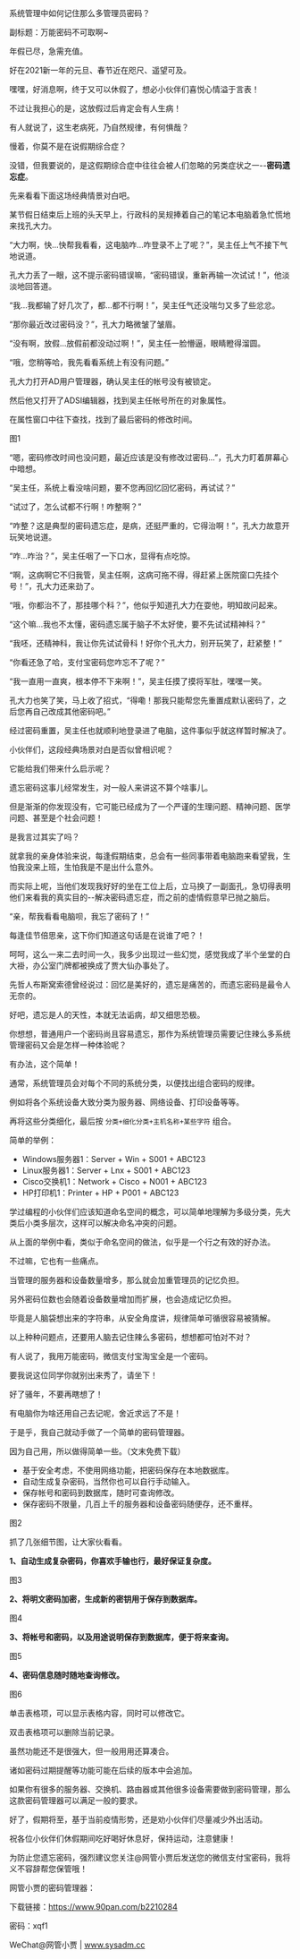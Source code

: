系统管理中如何记住那么多管理员密码？

 副标题：万能密码不可取啊~



年假已尽，急需充值。

好在2021新一年的元旦、春节近在咫尺、遥望可及。

嘿嘿，好消息啊，终于又可以休假了，想必小伙伴们喜悦心情溢于言表！

不过让我担心的是，这放假过后肯定会有人生病！

有人就说了，这生老病死，乃自然规律，有何惧哉？

慢着，你莫不是在说假期综合症？

没错，但我要说的，是这假期综合症中往往会被人们忽略的另类症状之一--**密码遗忘症**。

先来看看下面这场经典情景对白吧。



某节假日结束后上班的头天早上，行政科的吴规捧着自己的笔记本电脑着急忙慌地来找孔大力。

“大力啊，快...快帮我看看，这电脑咋...咋登录不上了呢？”，吴主任上气不接下气地说道。

孔大力丢了一眼，这不提示密码错误嘛，“密码错误，重新再输一次试试！”，他淡淡地回答道。

“我...我都输了好几次了，都...都不行啊！”，吴主任气还没喘匀又多了些忿忿。

“那你最近改过密码没？”，孔大力略微皱了皱眉。

“没有啊，放假...放假前都没动过啊！”，吴主任一脸懵逼，眼睛瞪得溜圆。

“哦，您稍等哈，我先看看系统上有没有问题。”



孔大力打开AD用户管理器，确认吴主任的帐号没有被锁定。

然后他又打开了ADSI编辑器，找到吴主任帐号所在的对象属性。

在属性窗口中往下查找，找到了最后密码的修改时间。

图1



“嗯，密码修改时间也没问题，最近应该是没有修改过密码...”，孔大力盯着屏幕心中暗想。

“吴主任，系统上看没啥问题，要不您再回忆回忆密码，再试试？”

“试过了，怎么试都不行啊！咋整啊？”

“咋整？这是典型的密码遗忘症，是病，还挺严重的，它得治啊！”，孔大力故意开玩笑地说道。

“咋...咋治？”，吴主任咽了一下口水，显得有点吃惊。

“啊，这病啊它不归我管，吴主任啊，这病可拖不得，得赶紧上医院窗口先挂个号！”，孔大力还来劲了。

“哦，你都治不了，那挂哪个科？”，他似乎知道孔大力在耍他，明知故问起来。

“这个嘛...我也不太懂，密码遗忘属于脑子不太好使，要不先试试精神科？”

“我呸，还精神科，我让你先试试骨科！好你个孔大力，别开玩笑了，赶紧整！”

“你看还急了哈，支付宝密码您咋忘不了呢？”

“我一直用一直爽，根本停不下来啊！”，吴主任摸了摸将军肚，嘿嘿一笑。

孔大力也笑了笑，马上收了招式，“得嘞！那我只能帮您先重置成默认密码了，之后您再自己改成其他密码吧。”

经过密码重置，吴主任也就顺利地登录进了电脑，这件事似乎就这样暂时解决了。



小伙伴们，这段经典场景对白是否似曾相识呢？

它能给我们带来什么启示呢？

遗忘密码这事儿经常发生，对一般人来讲这不算个啥事儿。

但是渐渐的你发现没有，它可能已经成为了一个严谨的生理问题、精神问题、医学问题、甚至是个社会问题！

是我言过其实了吗？

就拿我的亲身体验来说，每逢假期结束，总会有一些同事带着电脑跑来看望我，生怕我没来上班，生怕我是不是出什么意外。

而实际上呢，当他们发现我好好的坐在工位上后，立马换了一副面孔，急切得表明他们来看我的真实目的--解决密码遗忘症，而之前的虚情假意早已抛之脑后。

“亲，帮我看看电脑呗，我忘了密码了！”

每逢佳节倍思亲，这下你们知道这句话是在说谁了吧？！



呵呵，这么一来二去时间一久，我多少出现过一些幻觉，感觉我成了半个坐堂的白大褂，办公室门牌都被换成了贾大仙办事处了。

先哲人布斯窝索德曾经说过：回忆是美好的，遗忘是痛苦的，而遗忘密码是最令人无奈的。

好吧，遗忘是人的天性，本就无法诟病，却又细思恐极。

你想想，普通用户一个密码尚且容易遗忘，那作为系统管理员需要记住辣么多系统管理密码又会是怎样一种体验呢？



有办法，这个简单！

通常，系统管理员会对每个不同的系统分类，以便找出组合密码的规律。

例如将各个系统设备大致分类为服务器、网络设备、打印设备等等。

再将这些分类细化，最后按 `分类+细化分类+主机名称+某些字符` 组合。

简单的举例：

* Windows服务器1：Server + Win + S001 + ABC123
* Linux服务器1：Server + Lnx + S001 + ABC123
* Cisco交换机1：Network + Cisco + N001 + ABC123
* HP打印机1：Printer + HP + P001 + ABC123



学过编程的小伙伴们应该知道命名空间的概念，可以简单地理解为多级分类，先大类后小类多层次，这样可以解决命名冲突的问题。

从上面的举例中看，类似于命名空间的做法，似乎是一个行之有效的好办法。

不过嘛，它也有一些痛点。

当管理的服务器和设备数量增多，那么就会加重管理员的记忆负担。

另外密码位数也会随着设备数量增加而扩展，也会造成记忆负担。

毕竟是人脑袋想出来的字符串，从安全角度讲，规律简单可循很容易被猜解。

以上种种问题点，还要用人脑去记住辣么多密码，想想都可怕对不对？

有人说了，我用万能密码，微信支付宝淘宝全是一个密码。

要我说这位同学你就别出来秀了，请坐下！

好了骚年，不要再瞎想了！

有电脑你为啥还用自己去记呢，舍近求远了不是！



于是乎，我自己就动手做了一个简单的密码管理器。

因为自己用，所以做得简单一些。（文末免费下载）

* 基于安全考虑，不使用网络功能，把密码保存在本地数据库。
* 自动生成复杂密码，当然你也可以自行手动输入。
* 保存帐号和密码到数据库，随时可查询修改。
* 保存密码不限量，几百上千的服务器和设备密码随便存，还不重样。

图2



抓了几张细节图，让大家伙看看。

**1、自动生成复杂密码，你喜欢手输也行，最好保证复杂度。**

图3



**2、将明文密码加密，生成新的密钥用于保存到数据库。**

图4



**3、将帐号和密码，以及用途说明保存到数据库，便于将来查询。**

图5



**4、密码信息随时随地查询修改。**

图6



单击表格项，可以显示表格内容，同时可以修改它。

双击表格项可以删除当前记录。

虽然功能还不是很强大，但一般用用还算凑合。

诸如密码过期提醒等功能可能在后续的版本中会追加。

如果你有很多的服务器、交换机、路由器或其他很多设备需要做到密码管理，那么这款密码管理器可以满足一般的要求。



好了，假期将至，基于当前疫情形势，还是劝小伙伴们尽量减少外出活动。

祝各位小伙伴们休假期间吃好喝好休息好，保持运动，注意健康！

为防止您遗忘密码，强烈建议您关注@网管小贾后发送您的微信支付宝密码，我将义不容辞帮您保管哦！



网管小贾的密码管理器：

下载链接：https://www.90pan.com/b2210284

密码：xqf1



WeChat@网管小贾 | www.sysadm.cc







